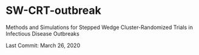 # SW-CRT-outbreak
Methods and Simulations for Stepped Wedge Cluster-Randomized Trials in Infectious Disease Outbreaks

Last Commit: March 26, 2020
